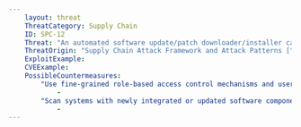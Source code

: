 ```yaml
---
    layout: threat
    ThreatCategory: Supply Chain
    ID: SPC-12
    Threat: "An automated software update/patch downloader/installer can be corrupted to download malicious code and apply it to systems being sustained."
    ThreatOrigin: "Supply Chain Attack Framework and Attack Patterns [^142]"
    ExploitExample:
    CVEExample:
    PossibleCountermeasures:
        "Use fine-grained role-based access control mechanisms and user/service roles that reduce the potential that malicious installation or upgrade packages can introduce malware outside of files and directories allocated to the associated software":
            - 
        "Scan systems with newly integrated or updated software components for indicators of compromise prior to production use":
            - 
---
```

